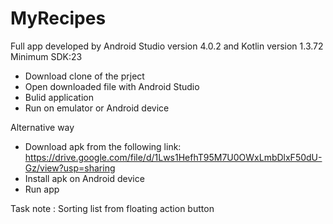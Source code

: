 # MyRecipes
Full app developed by Android Studio version 4.0.2 and Kotlin version 1.3.72
Minimum SDK:23

  - Download clone of the prject
  - Open downloaded file with Android Studio
  - Bulid application 
  - Run on emulator or Android device
  
 Alternative way
   - Download apk from the following link:
   https://drive.google.com/file/d/1Lws1HefhT95M7U0OWxLmbDlxF50dU-Gz/view?usp=sharing
   - Install apk on Android device
   - Run app
   
 Task note : Sorting list from floating action button
